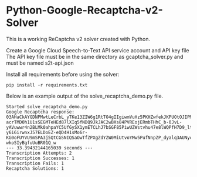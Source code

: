 # Python-Google-Recaptcha-v2-Solver

This is a working ReCaptcha v2 solver created with Python.

Create a Google Cloud Speech-to-Text API service account and API key file
The API key file must be in the same directory as gcaptcha_solver.py and must be named s2t-api.json

Install all requirements before using the solver:
```
pip install -r requirements.txt
```

Below is an example output of the solve_recaptcha_demo.py file.

```
Started solve_recaptcha_demo.py
Google Recaptcha response: 03AHaCkAYGDNPMwtLeCrbL_yTKe13ZIW6g1RtTO4gIIgiwmVuHz5PKHZwfekJKPUOtOJIPM6Y4LIORJ6w1MLXBjiG3PgM8Pp-acrTMD0h1U1sSEGMTeHEd87lXIq5fNDQ9JkJAC2wBXs84PVREojERmbTHhC_b-0JvL-yAVuwwr4n2BLMk0ahpaYC5UfGySX1ymETCLhJ7bSGF85PiwUZWstvhu47e8lWQPfH7D9_ltfWbkONVQ6Ttm7aj6cGckMdsovZMNL8TT6gMVm1ZbdQtCfkJHAodfgzzB6-y6i6irwnxJ57ELDoEZ-eQD4H1sMo6r-KG0oFUYVU9mSPA3j5QtCGSNIQSaOwTfZPXgZdYZW0MiUtvoYMw5PufNnpZP_dyalq3AUNyc6qGS9-wkoSIyBgfuUuBR01Q_w
--- 33.39432144165039 seconds ---
Transcription Attempts: 2
Transcription Successes: 1
Transcription Fails: 1
Recaptcha Solutions: 1
```
